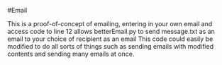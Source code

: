 #Email

This is a proof-of-concept of emailing, entering in your own email and access code to line 12 allows betterEmail.py to send message.txt as an email to your choice of recipient as an email
This code could easily be modified to do all sorts of things such as sending emails with modified contents and sending many emails at once.
